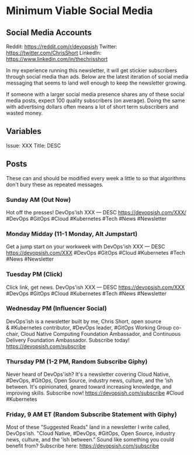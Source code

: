 # Minimum Viable Social Media

## Social Media Accounts

Reddit: <https://reddit.com/r/devopsish>
Twitter: <https://twitter.com/ChrisShort>
LinkedIn: <https://www.linkedin.com/in/thechrisshort>

In my experience running this newsletter, it will get stickier subscribers through social media than ads. Below are the latest iteration of social media messaging that seems to land well enough to keep the newsletter growing.

If someone with a larger social media presence shares any of these social media posts, expect 100 quality subscribers (on average). Doing the same with advertising dollars often means a lot of short term subscribers and wasted money.

## Variables

Issue: XXX
Title: DESC

## Posts

These can and should be modified every week a little to so that algorithms don't bury these as repeated messages.

### Sunday AM (Out Now)

Hot off the presses! DevOps'ish XXX — DESC https://devopsish.com/XXX/ #DevOps #GitOps #Cloud #Kubernetes #Tech #News #Newsletter

### Monday Midday (11-1 Monday, Alt Jumpstart)

Get a jump start on your workweek with DevOps'ish XXX — DESC https://devopsish.com/XXX #DevOps #GitOps #Cloud #Kubernetes #Tech #News #Newsletter

### Tuesday PM (Click)

Click link, get news. DevOps'ish XXX — DESC https://devopsish.com/XXX #DevOps #GitOps #Cloud #Kubernetes #Tech #News #Newsletter

### Wednesday PM (Influencer Social)

DevOps'ish is a newsletter built by me, Chris Short, open source & #Kubernetes contributor, #DevOps leader, #GitOps Working Group co-chair, Cloud Native Computing Foundation Ambassador, and Continuous Delivery Foundation Ambassador. Subscribe today! https://devopsish.com/subscribe

### Thursday PM (1-2 PM, Random Subscribe Giphy)

Never heard of DevOps'ish? It's a newsletter covering Cloud Native, #DevOps, #GitOps, Open Source, industry news, culture, and the ‘ish between. It's opinionated, geared toward increasing knowledge, and improving skills. Subscribe now! https://devopsish.com/subscribe #Cloud #Kubernetes

### Friday, 9 AM ET (Random Subscribe Statement with Giphy)

Most of these "Suggested Reads" land in a newsletter I write called, DevOps'ish. "Cloud Native, #DevOps, #GitOps, Open Source, industry news, culture, and the 'ish between." Sound like something you could benefit from? Subscribe here: https://devopsish.com/subscribe